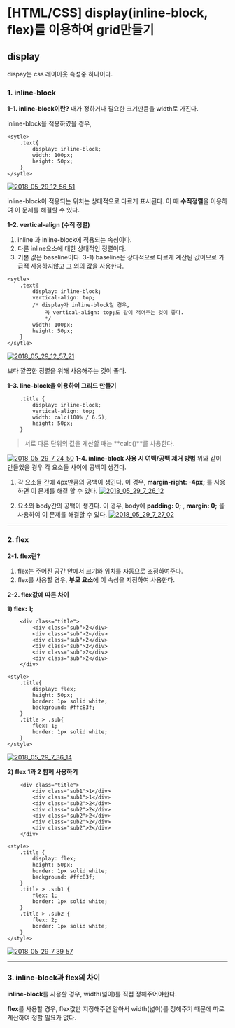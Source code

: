 # [HTML/CSS] display(inline-block, flex)를 이용하여 grid만들기

## display
dispay는 css 레이아웃 속성중 하나이다.

### 1. inline-block
**1-1. inline-block이란?**
	내가 정하거나 필요한 크기만큼을 width로 가진다.
	
inline-block을 적용하였을 경우, 

```
<sytle>
	.text{
		display: inline-block;
		width: 100px;
		height: 50px;
	}
</sytle>
```


<a href="https://ibb.co/bR5ATJ"><img src="https://preview.ibb.co/kfvoFy/2018_05_29_12_56_51.png" alt="2018_05_29_12_56_51" border="0"></a>

inline-block이 적용되는 위치는 상대적으로 다르게 표시된다. 
이 때 **수직정렬**을 이용하여 이 문제를 해결할 수 있다.

**1-2. vertical-align (수직 정렬)**
 1) inline 과 inline-block에 적용되는 속성이다.
 2) 다른 inline요소에 대한 상대적인 정렬이다.
 3) 기본 값은 baseline이다.
	 3-1) baseline은 상대적으로 다르게 계산된 값이므로 가급적 사용하지않고 그 외의 값을 사용한다.

```
<sytle>
	.text{
		display: inline-block;
		vertical-align: top;
		/* display가 inline-block일 경우,
			꼭 vertical-align: top;도 같이 적어주는 것이 좋다.
			*/
		width: 100px;
		height: 50px;
	}
</sytle>
```

<a href="https://ibb.co/b5A5vy"><img src="https://preview.ibb.co/n12w2d/2018_05_29_12_57_21.png" alt="2018_05_29_12_57_21" border="0"></a>

보다 깔끔한 정렬을 위해 사용해주는 것이 좋다.

**1-3. line-block을 이용하여 그리드 만들기**

```
	.title {
		display: inline-block;
		vertical-align: top;
		width: calc(100% / 6.5);
		height: 50px;
	}
```
> 서로 다른 단위의 값을 계산할 때는 **calc()**를 사용한다.


<a href="https://ibb.co/cJZJhd"><img src="https://preview.ibb.co/iawnay/2018_05_29_7_24_50.png" alt="2018_05_29_7_24_50" border="0"></a>
**1-4. inline-block 사용 시 여백/공백 제거 방법**
 위와 같이 만들었을 경우 각 요소들 사이에 공백이 생긴다.

1) 각 요소들 간에 4px만큼의 공백이 생긴다. 
 이 경우, **margin-right: -4px;** 를 사용하면  이 문제를 해결 할 수 있다.
<a href="https://ibb.co/bFO5TJ"><img src="https://preview.ibb.co/bWp12d/2018_05_29_7_26_12.png" alt="2018_05_29_7_26_12" border="0"></a>

 2) 요소와 body간의 공백이 생긴다. 
 이 경우, body에 **padding: 0;** , **margin: 0;** 을 사용하여 이 문제를 해결할 수 있다.
<a href="https://ibb.co/eYgW2d"><img src="https://preview.ibb.co/g5H4Nd/2018_05_29_7_27_02.png" alt="2018_05_29_7_27_02" border="0"></a>


*****
### 2. flex
**2-1. flex란?**
1) flex는 주어진 공간 안에서 크기와 위치를 자동으로 조정하여준다. 
2) flex를 사용할 경우, **부모 요소**에 이 속성을 지정하여 사용한다.



**2-2. flex값에 따른 차이**

**1) flex: 1;**
```
	<div class="title">
 		<div class="sub">2</div>
 		<div class="sub">2</div>
 		<div class="sub">2</div>
 		<div class="sub">2</div>
 		<div class="sub">2</div>
 		<div class="sub">2</div>
 	</div>
```
```
<style>
	.title{
		display: flex;
		height: 50px;
		border: 1px solid white;
		background: #ffc83f;
	}
	.title > .sub{
		flex: 1;
		border: 1px solid white;
	}
</style>
```
<a href="https://ibb.co/byoVTJ"><img src="https://preview.ibb.co/iY3KNd/2018_05_29_7_36_14.png" alt="2018_05_29_7_36_14" border="0"></a>

**2) flex 1과 2 함께 사용하기**
```
	<div class="title">
 		<div class="sub1">1</div>
 		<div class="sub1">1</div>
 		<div class="sub2">2</div>
 		<div class="sub2">2</div>
 		<div class="sub2">2</div>
 		<div class="sub2">2</div>
 		<div class="sub2">2</div>
 	</div>
```
```
<style>
	.title {
		display: flex;
		height: 50px;
		border: 1px solid white;
		background: #ffc83f;
	}
	.title > .sub1 {
		flex: 1;
		border: 1px solid white;
	}
	.title > .sub2 {
		flex: 2;
		border: 1px solid white;		
	}
</style>
```
<a href="https://ibb.co/iBZ12d"><img src="https://preview.ibb.co/gtgg2d/2018_05_29_7_39_57.png" alt="2018_05_29_7_39_57" border="0"></a>
****
### 3. inline-block과 flex의 차이
**inline-block**를 사용할 경우, width(넓이)를 직접 정해주어야한다.

**flex**를 사용할 경우, flex값만 지정해주면 알아서 width(넓이)를 정해주기 때문에 따로 계산하여 정할 필요가 없다.
